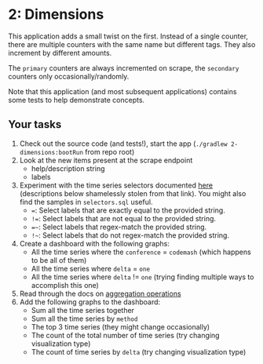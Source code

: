 # 2: Dimensions

This application adds a small twist on the first.
Instead of a single counter, there are multiple counters with the same name but different tags.
They also increment by different amounts.

The `primary` counters are always incremented on scrape, the `secondary` counters only occasionally/randomly.

Note that this application (and most subsequent applications) contains some tests to help demonstrate concepts.

## Your tasks
1. Check out the source code (and tests!), start the app (`./gradlew 2-dimensions:bootRun` from repo root)
2. Look at the new items present at the scrape endpoint
   * help/description string
   * labels
3. Experiment with the time series selectors documented [here](https://prometheus.io/docs/prometheus/latest/querying/basics/#time-series-selectors) (descriptions below shamelessly stolen from that link).
You might also find the samples in `selectors.sql` useful.
   * `=`: Select labels that are exactly equal to the provided string.
   * `!=`: Select labels that are not equal to the provided string.
   * `=~`: Select labels that regex-match the provided string.
   * `!~`: Select labels that do not regex-match the provided string.
4. Create a dashboard with the following graphs:
   * All the time series where the `conference` = `codemash` (which happens to be all of them)
   * All the time series where `delta` = `one`
   * All the time series where `delta` != `one` (trying finding multiple ways to accomplish this one)
5. Read through the docs on [aggregation operations](https://prometheus.io/docs/prometheus/latest/querying/operators/#aggregation-operators)
6. Add the following graphs to the dashboard:
   * Sum all the time series together
   * Sum all the time series by `method`
   * The top 3 time series (they might change occasionally)
   * The count of the total number of time series (try changing visualization type)
   * The count of time series by `delta` (try changing visualization type)
         